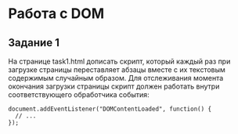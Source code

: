 # Работа с DOM

## Задание 1

На странице task1.html дописать скрипт, который каждый раз при загрузке страницы переставляет абзацы вместе с их текстовым содержимым случайным образом. Для отслеживания момента окончания загрузки страницы скрипт должен работать внутри соответствующего обработчика события:

```
document.addEventListener("DOMContentLoaded", function() {
  // ...
});
```
